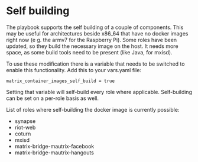 # Self building

The playbook supports the self building of a couple of components. This may be useful for architectures beside x86_64 that have no docker images right now (e g. the armv7 for the Raspberry Pi). Some roles have been updated, so they build the necessary image on the host. It needs more space, as some build tools need to be present (like Java, for mxisd).

To use these modification there is a variable that needs to be switched to enable this functionality. Add this to your vars.yaml file:
```
matrix_container_images_self_build = true
```
Setting that variable will self-build every role where applicable. Self-building can be set on a per-role basis as well.

List of roles where self-building the docker image is currently possible:
- synapse
- riot-web
- coturn
- mxisd
- matrix-bridge-mautrix-facebook
- matrix-bridge-mautrix-hangouts
